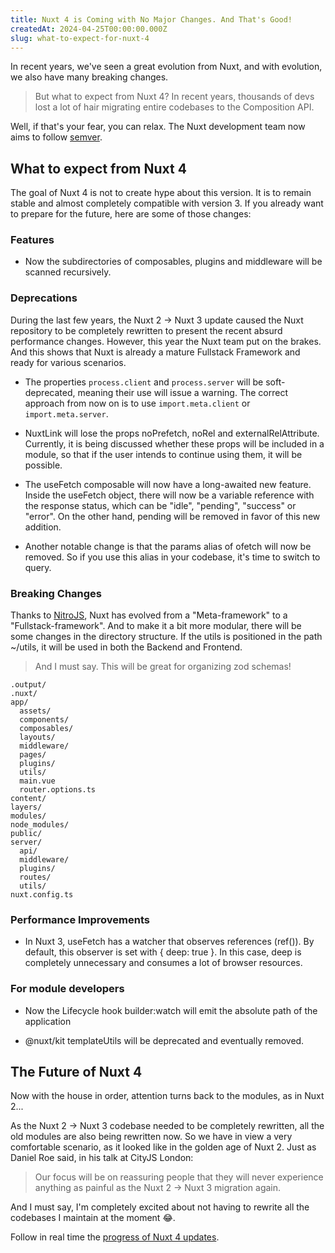 ```yaml
---
title: Nuxt 4 is Coming with No Major Changes. And That's Good!
createdAt: 2024-04-25T00:00:00.000Z
slug: what-to-expect-for-nuxt-4
---
```


In recent years, we've seen a great evolution from Nuxt, and with evolution, we also have many breaking changes.

> But what to expect from Nuxt 4? In recent years, thousands of devs lost a lot of hair migrating entire codebases to the Composition API.

Well, if that's your fear, you can relax. The Nuxt development team now aims to follow [semver](https://semver.org/).

## What to expect from Nuxt 4

The goal of Nuxt 4 is not to create hype about this version. It is to remain stable and almost completely compatible with version 3. If you already want to prepare for the future, here are some of those changes:

### Features

- Now the subdirectories of composables, plugins and middleware will be scanned recursively.

### Deprecations

During the last few years, the Nuxt 2 → Nuxt 3 update caused the Nuxt repository to be completely rewritten to present the recent absurd performance changes. However, this year the Nuxt team put on the brakes. And this shows that Nuxt is already a mature Fullstack Framework and ready for various scenarios.

- The properties `process.client` and `process.server` will be soft\-deprecated, meaning their use will issue a warning. The correct approach from now on is to use `import.meta.client` or `import.meta.server`.

* NuxtLink will lose the props noPrefetch, noRel and externalRelAttribute. Currently, it is being discussed whether these props will be included in a module, so that if the user intends to continue using them, it will be possible.

* The useFetch composable will now have a long-awaited new feature. Inside the useFetch object, there will now be a variable reference with the response status, which can be "idle", "pending", "success" or "error". On the other hand, pending will be removed in favor of this new addition.

* Another notable change is that the params alias of ofetch will now be removed. So if you use this alias in your codebase, it's time to switch to query.

### Breaking Changes

Thanks to [NitroJS](https://nitro.unjs.io/), Nuxt has evolved from a "Meta-framework" to a "Fullstack-framework". And to make it a bit more modular, there will be some changes in the directory structure. If the utils is positioned in the path ~/utils, it will be used in both the Backend and Frontend.

> And I must say. This will be great for organizing zod schemas!

```
.output/
.nuxt/
app/
  assets/
  components/
  composables/
  layouts/
  middleware/
  pages/
  plugins/
  utils/
  main.vue
  router.options.ts
content/
layers/
modules/
node_modules/
public/
server/
  api/
  middleware/
  plugins/
  routes/
  utils/
nuxt.config.ts
```

### Performance Improvements

- In Nuxt 3, useFetch has a watcher that observes references (ref()). By default, this observer is set with { deep: true }. In this case, deep is completely unnecessary and consumes a lot of browser resources.

### For module developers

- Now the Lifecycle hook builder:watch will emit the absolute path of the application

* @nuxt/kit templateUtils will be deprecated and eventually removed.

## The Future of Nuxt 4

Now with the house in order, attention turns back to the modules, as in Nuxt 2...

As the Nuxt 2 → Nuxt 3 codebase needed to be completely rewritten, all the old modules are also being rewritten now. So we have in view a very comfortable scenario, as it looked like in the golden age of Nuxt 2. Just as Daniel Roe said, in his talk at CityJS London:

> Our focus will be on reassuring people that they will never experience anything as painful as the Nuxt 2 → Nuxt 3 migration again.

And I must say, I'm completely excited about not having to rewrite all the codebases I maintain at the moment 😂.

Follow in real time the [progress of Nuxt 4 updates](https://github.com/nuxt/nuxt/issues?q=is%3Aopen+is%3Aissue+milestone%3A4.0).

